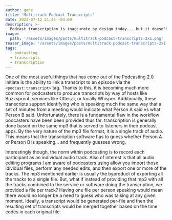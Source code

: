 ```yaml
---
author: gene
title: 'Multitrack Podcast Transcripts'
date: 2023-07-12 21:45 -04:00
description: >-
  Podcast transcription is inaccurate by design today... but it doesn't have to be.
image:
  path: '/assets/images/posts/multitrack-podcast-transcripts-2x1.png'
teaser_image: '/assets/images/posts/multitrack-podcast-transcripts-2x1.png'
tags:
  - podcasting
  - transcripts
  - transcription
---
```


One of the most useful things that has come out of the Podcasting 2.0 initiate is the ability to link a transcript to an episode via the `<podcast:transcript>` tag. Thanks to this, it is becoming much more common for podcasters to produce transcripts by way of hosts like Buzzsprout, services like Otter.ai, or locally Whisper. Additionally, these transcripts support identifying who is speaking much the same way that a set of minutes from a meeting would indicate what Person A said vs what Person B said. Unfortunately, there is a fundamental flaw in the workflow podcasters have been been provided thus far: transcription is generally done based on the same mp3 that is served to listeners in their podcast apps. By the very nature of the mp3 file format, it is a single track of audio. This means that the transcription software has to guess whether Person A or Person B is speaking... and frequently guesses wrong.

Interestingly though, the norm within podcasting is to record each participant as an individual audio track. Also of interest is that all audio editing programs I am aware of podcasters using allow you import those idividual files, perform any needed edits, and then export one or more of the tracks. The mp3 mentioned earlier is usually the byproduct of exporting all the tracks to a single file. But, what if instead of providing that mp3 with all the tracks combined to the service or software doing the transcription, we provided a file per track? Having one file per person speaking would mean there would no longer be a need to guess who was talking at any given moment. Ideally, a transcript would be generated per-file and then the resulting set of transcripts would be merged together based on the time codes in each original file.
